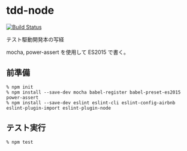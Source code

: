 # tdd-node

[![Build Status](https://travis-ci.org/oppara/tdd-node.svg?branch=master)](https://travis-ci.org/oppara/tdd-node)

テスト駆動開発本の写経

mocha, power-assert を使用して ES2015 で書く。

## 前準備

```
% npm init
% npm install --save-dev mocha babel-register babel-preset-es2015 power-assert
% npm install --save-dev eslint eslint-cli eslint-config-airbnb eslint-plugin-import eslint-plugin-node
```

## テスト実行

```
% npm test
```

